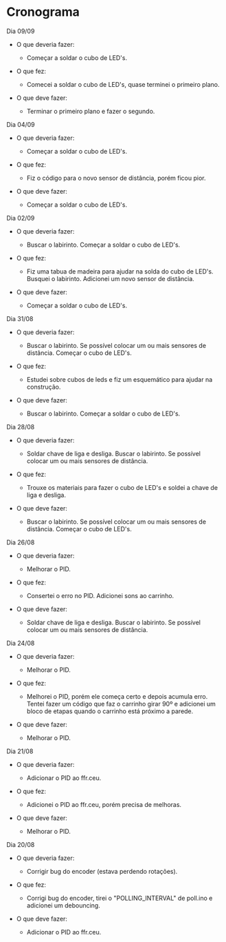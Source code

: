 Cronograma
=======================================================
Dia 09/09
* O que deveria fazer:
	* Começar a soldar o cubo de LED's.

* O que fez:
	* Comecei a soldar o cubo de LED's, quase terminei o primeiro plano.

* O que deve fazer:
	* Terminar o primeiro plano e fazer o segundo.

Dia 04/09
* O que deveria fazer:
	* Começar a soldar o cubo de LED's.

* O que fez:
	* Fiz o código para o novo sensor de distância, porém ficou pior.

* O que deve fazer:
	* Começar a soldar o cubo de LED's.

Dia 02/09
* O que deveria fazer:
	* Buscar o labirinto. Começar a soldar o cubo de LED's.

* O que fez:
	* Fiz uma tabua de madeira para ajudar na solda do cubo de LED's. Busquei o labirinto. Adicionei um novo sensor de distância.

* O que deve fazer:
	* Começar a soldar o cubo de LED's.

Dia 31/08
* O que deveria fazer:
	* Buscar o labirinto. Se possível colocar um ou mais sensores de distância. Começar o cubo de LED's.

* O que fez:
	* Estudei sobre cubos de leds e fiz um esquemático para ajudar na construção.

* O que deve fazer:
	* Buscar o labirinto. Começar a soldar o cubo de LED's.

Dia 28/08

* O que deveria fazer:
	* Soldar chave de liga e desliga. Buscar o labirinto. Se possível colocar um ou mais sensores de distância.

* O que fez:
	* Trouxe os materiais para fazer o cubo de LED's e soldei a chave de liga e desliga.

* O que deve fazer:
	* Buscar o labirinto. Se possível colocar um ou mais sensores de distância. Começar o cubo de LED's.

Dia 26/08

* O que deveria fazer:
	* Melhorar o PID.

* O que fez:
	* Consertei o erro no PID. Adicionei sons ao carrinho.

* O que deve fazer:
	* Soldar chave de liga e desliga. Buscar o labirinto. Se possível colocar um ou mais sensores de distância.

Dia 24/08

* O que deveria fazer:
	* Melhorar o PID.

* O que fez:
	* Melhorei o PID, porém ele começa certo e depois acumula erro. Tentei fazer um código que faz o carrinho girar 90º e adicionei um bloco de etapas quando o carrinho está próximo a parede.


* O que deve fazer:
	* Melhorar o PID.

Dia 21/08

* O que deveria fazer:
	* Adicionar o PID ao ffr.ceu.

* O que fez:
	* Adicionei o PID ao ffr.ceu, porém precisa de melhoras.


* O que deve fazer:
	* Melhorar o PID.


Dia 20/08

* O que deveria fazer:
	* Corrigir bug do encoder (estava perdendo rotações).

* O que fez:
	* Corrigi bug do encoder, tirei o "POLLING_INTERVAL" de poll.ino e adicionei um debouncing.


* O que deve fazer:
	* Adicionar o PID ao ffr.ceu.
